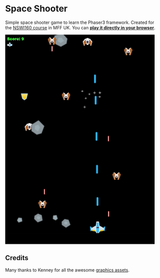 # Space Shooter

Simple space shooter game to learn the Phaser3 framework. Created for the [NSWI160 course](https://gamedev.cuni.cz/study/fields/game-programming-mff-cuni-cz/) in MFF UK. You can [**play it directly in your browser**](https://phaser3-shooter.stackblitz.io/).

[![screenshot](/img/screenshot.png)](https://phaser3-shooter.stackblitz.io/)

## Credits
Many thanks to Kenney for all the awesome [graphics assets](https://www.kenney.nl/assets/space-shooter-redux).
